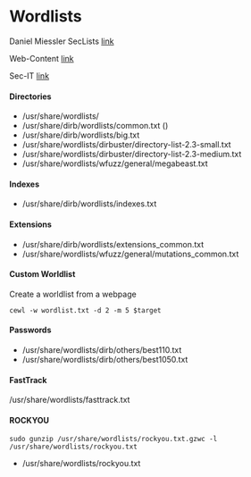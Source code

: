 # Wordlists

Daniel Miessler SecLists [link](https://github.com/danielmiessler/SecLists)

Web-Content [link](https://github.com/danielmiessler/SecLists/tree/master/Discovery/Web-Content)

Sec-IT [link](https://blog.sec-it.fr/en/2021/03/02/web-wordlists/)

#### Directories
- /usr/share/wordlists/
- /usr/share/dirb/wordlists/common.txt ()
- /usr/share/dirb/wordlists/big.txt
- /usr/share/wordlists/dirbuster/directory-list-2.3-small.txt
- /usr/share/wordlists/dirbuster/directory-list-2.3-medium.txt
- /usr/share/wordlists/wfuzz/general/megabeast.txt

#### Indexes
- /usr/share/dirb/wordlists/indexes.txt

#### Extensions
- /usr/share/dirb/wordlists/extensions_common.txt
- /usr/share/wordlists/wfuzz/general/mutations_common.txt

#### Custom Worldlist
Create a worldlist from a webpage
```
cewl -w wordlist.txt -d 2 -m 5 $target
```

#### Passwords
- /usr/share/wordlists/dirb/others/best110.txt
- /usr/share/wordlists/dirb/others/best1050.txt


#### FastTrack
/usr/share/wordlists/fasttrack.txt


#### ROCKYOU
```
sudo gunzip /usr/share/wordlists/rockyou.txt.gzwc -l /usr/share/wordlists/rockyou.txt
```
- /usr/share/wordlists/rockyou.txt
